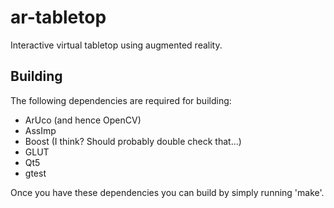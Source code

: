 ar-tabletop
===========

Interactive virtual tabletop using augmented reality.

Building
--------

The following dependencies are required for building:

 - ArUco (and hence OpenCV)
 - AssImp
 - Boost (I think? Should probably double check that...)
 - GLUT
 - Qt5
 - gtest

Once you have these dependencies you can build by simply running 'make'.
